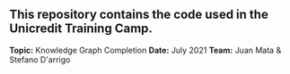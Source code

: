 ## This repository contains the code used in the Unicredit Training Camp.

**Topic:** Knowledge Graph Completion
**Date:** July 2021
**Team:** Juan Mata & Stefano D'arrigo
